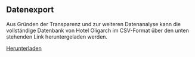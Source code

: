 <section>

# Datenexport

Aus Gründen der Transparenz und zur weiteren Datenanalyse kann die vollständige Datenbank von Hotel Oligarch im CSV-Format über den unten stehenden Link heruntergeladen werden.

[Herunterladen](https://docs.google.com/spreadsheets/d/e/2PACX-1vSEboU5aIOUgZ-hmNpLQIYB8EZTc1HYAFf9mL97jvjVl6S9auEiFxJ1fwMpbr6-7dwPYl57BOK4ANfs/pub?gid=0&single=true&output=csv)
</section>